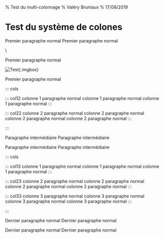 % Test du multi-colonnage
% Valéry Bruniaux
% 17/08/2019

# Test du système de colones

Premier paragraphe normal
Premier paragraphe normal

\

Premier paragraphe normal

![Test](http://www.plantuml.com/plantuml/png/LOunhiCm241tJi6ONE7_eTbwYKeMiac3v63NE97SqvTsQZVU0w6tMAVMZpq3V2O0MN6wDghRAKyKTPipfykCVMF5QR3DWFXNMubiXhwzQHAwDzhj7pWRuwJbvwPe7iuX63yEriWX86boGR7BANsu-FgXITPtJwa0YvFdlG00){.imgbox}

Premier paragraphe normal

::: cols

::: col12
colonne 1 paragraphe normal
colonne 1 paragraphe normal
colonne 1 paragraphe normal
:::

::: col22
colonne 2 paragraphe normal
colonne 2 paragraphe normal
colonne 2 paragraphe normal
colonne 2 paragraphe normal
:::

:::

Paragraphe intermédiaire
Paragraphe intermédiaire

Paragraphe intermédiaire
Paragraphe intermédiaire

::: cols

::: col13
colonne 1 paragraphe normal
colonne 1 paragraphe normal
colonne 1 paragraphe normal
:::

::: col23
colonne 2 paragraphe normal
colonne 2 paragraphe normal
colonne 2 paragraphe normal
colonne 2 paragraphe normal
:::

::: col33
colonne 3 paragraphe normal
colonne 3 paragraphe normal
colonne 3 paragraphe normal
colonne 3 paragraphe normal
:::

:::

Dernier paragraphe normal
Dernier paragraphe normal

Dernier paragraphe normal
Dernier paragraphe normal

